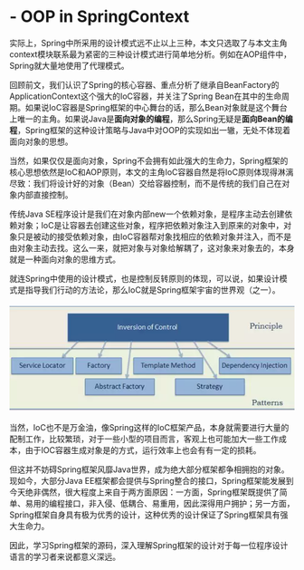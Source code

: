 # - OOP in SpringContext

实际上，Spring中所采用的设计模式远不止以上三种，本文只选取了与本文主角context模块联系最为紧密的三种设计模式进行简单地分析。例如在AOP组件中，Spring就大量地使用了代理模式。

回顾前文，我们认识了Spring的核心容器、重点分析了继承自BeanFactory的ApplicationContext这个强大的IoC容器，并关注了Spring Bean在其中的生命周期。如果说IoC容器是Spring框架的中心舞台的话，那么Bean对象就是这个舞台上唯一的主角。如果说Java是**面向对象的编程**，那么Spring无疑是**面向Bean的编程**，Spring框架的这种设计策略与Java中对OOP的实现如出一辙，无处不体现着面向对象的思想。

当然，如果仅仅是面向对象，Spring不会拥有如此强大的生命力，Spring框架的核心思想依然是IoC和AOP原则，本文的主角IoC容器自然是将IoC原则体现得淋漓尽致：我们将设计好的对象（Bean）交给容器控制，而不是传统的我们自己在对象内部直接控制。

传统Java SE程序设计是我们在对象内部new一个依赖对象，是程序主动去创建依赖对象；IoC是让容器去创建这些对象，程序把依赖对象注入到原来的对象中，对象只是被动的接受依赖对象，由IoC容器帮对象找相应的依赖对象并注入，而不是由对象主动去找。这么一来，就把对象与对象给解耦了，这对象来对象去的，本身就是一种面向对象的思维方式。

就连Spring中使用的设计模式，也是控制反转原则的体现，可以说，如果设计模式是指导我们行动的方法论，那么IoC就是Spring框架宇宙的世界观（之一）。

![IoC&#x539F;&#x5219;&#x4EE5;&#x53CA;&#x80FD;&#x4F53;&#x73B0;IoC&#x7684;&#x8BBE;&#x8BA1;&#x6A21;&#x5F0F;](../.gitbook/assets/image%20%2815%29.png)

当然，IoC也不是万金油，像Spring这样的IoC框架产品，本身就需要进行大量的配制工作，比较繁琐，对于一些小型的项目而言，客观上也可能加大一些工作成本，由于IOC容器生成对象是的方式，运行效率上也会有有一定的损耗。

但这并不妨碍Spring框架风靡Java世界，成为绝大部分框架都争相拥抱的对象。现如今，大部分Java EE框架都会提供与Spring整合的接口，Spring框架能发展到今天绝非偶然，很大程度上来自于两方面原因：一方面，Spring框架既提供了简单、易用的编程接口，非入侵、低耦合、易重用，因此深得用户拥护；另一方面，Spring框架自身具有极为优秀的设计，这种优秀的设计保证了Spring框架具有强大生命力。

因此，学习Spring框架的源码，深入理解Spring框架的设计对于每一位程序设计语言的学习者来说都意义深远。

